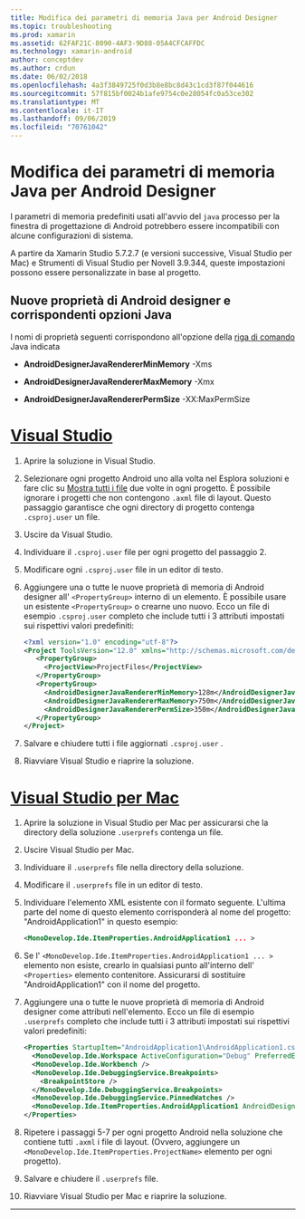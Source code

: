```yaml
---
title: Modifica dei parametri di memoria Java per Android Designer
ms.topic: troubleshooting
ms.prod: xamarin
ms.assetid: 62FAF21C-8090-4AF3-9D88-05A4CFCAFFDC
ms.technology: xamarin-android
author: conceptdev
ms.author: crdun
ms.date: 06/02/2018
ms.openlocfilehash: 4a3f3849725f0d3b8e8bc8d43c1cd3f87f044616
ms.sourcegitcommit: 57f815bf0024b1afe9754c0e28054fc0a53ce302
ms.translationtype: MT
ms.contentlocale: it-IT
ms.lasthandoff: 09/06/2019
ms.locfileid: "70761042"
---
```

# <a name="adjusting-java-memory-parameters-for-the-android-designer"></a>Modifica dei parametri di memoria Java per Android Designer

I parametri di memoria predefiniti usati all'avvio del `java` processo per la finestra di progettazione di Android potrebbero essere incompatibili con alcune configurazioni di sistema.

A partire da Xamarin Studio 5.7.2.7 (e versioni successive, Visual Studio per Mac) e Strumenti di Visual Studio per Novell 3.9.344, queste impostazioni possono essere personalizzate in base al progetto.

## <a name="new-android-designer-properties-and-corresponding-java-options"></a>Nuove proprietà di Android designer e corrispondenti opzioni Java

I nomi di proprietà seguenti corrispondono all'opzione della [riga di comando](http://docs.oracle.com/javase/7/docs/technotes/tools/windows/java.html) Java indicata

- **AndroidDesignerJavaRendererMinMemory** -Xms

- **AndroidDesignerJavaRendererMaxMemory** -Xmx

- **AndroidDesignerJavaRendererPermSize** -XX:MaxPermSize

# <a name="visual-studiotabwindows"></a>[Visual Studio](#tab/windows)

1. Aprire la soluzione in Visual Studio.

2. Selezionare ogni progetto Android uno alla volta nel Esplora soluzioni e fare clic su [Mostra tutti i file](https://docs.microsoft.com/previous-versions/visualstudio/visual-studio-2008/4afxey9h(v=vs.90)) due volte in ogni progetto. È possibile ignorare i progetti che non contengono `.axml` file di layout. Questo passaggio garantisce che ogni directory di progetto contenga `.csproj.user` un file.

3. Uscire da Visual Studio.

4. Individuare il `.csproj.user` file per ogni progetto del passaggio 2.

5. Modificare ogni `.csproj.user` file in un editor di testo.

6. Aggiungere una o tutte le nuove proprietà di memoria di Android designer all' `<PropertyGroup>` interno di un elemento. È possibile usare un esistente `<PropertyGroup>` o crearne uno nuovo. Ecco un file di esempio `.csproj.user` completo che include tutti i 3 attributi impostati sui rispettivi valori predefiniti:

    ```xml
    <?xml version="1.0" encoding="utf-8"?>
    <Project ToolsVersion="12.0" xmlns="http://schemas.microsoft.com/developer/msbuild/2003">
       <PropertyGroup>
         <ProjectView>ProjectFiles</ProjectView>
       </PropertyGroup>
       <PropertyGroup>
         <AndroidDesignerJavaRendererMinMemory>128m</AndroidDesignerJavaRendererMinMemory>
         <AndroidDesignerJavaRendererMaxMemory>750m</AndroidDesignerJavaRendererMaxMemory>
         <AndroidDesignerJavaRendererPermSize>350m</AndroidDesignerJavaRendererPermSize>
       </PropertyGroup>
    </Project>
    ```

7. Salvare e chiudere tutti i file aggiornati `.csproj.user` .

8. Riavviare Visual Studio e riaprire la soluzione.

# <a name="visual-studio-for-mactabmacos"></a>[Visual Studio per Mac](#tab/macos)

1. Aprire la soluzione in Visual Studio per Mac per assicurarsi che la directory della soluzione `.userprefs` contenga un file.

2. Uscire Visual Studio per Mac.

3. Individuare il `.userprefs` file nella directory della soluzione.

4. Modificare il `.userprefs` file in un editor di testo.

5. Individuare l'elemento XML esistente con il formato seguente. L'ultima parte del nome di questo elemento corrisponderà al nome del progetto: "AndroidApplication1" in questo esempio:

    ```xml
    <MonoDevelop.Ide.ItemProperties.AndroidApplication1 ... >
    ```

6. Se l' `<MonoDevelop.Ide.ItemProperties.AndroidApplication1 ... >` elemento non esiste, crearlo in qualsiasi punto all'interno dell' `<Properties>` elemento contenitore. Assicurarsi di sostituire "AndroidApplication1" con il nome del progetto.

7. Aggiungere una o tutte le nuove proprietà di memoria di Android designer come attributi nell'elemento. Ecco un file di esempio `.userprefs` completo che include tutti i 3 attributi impostati sui rispettivi valori predefiniti:

    ```xml
    <Properties StartupItem="AndroidApplication1\AndroidApplication1.csproj">
      <MonoDevelop.Ide.Workspace ActiveConfiguration="Debug" PreferredExecutionTarget="Android.SelectDevice" />
      <MonoDevelop.Ide.Workbench />
      <MonoDevelop.Ide.DebuggingService.Breakpoints>
        <BreakpointStore />
      </MonoDevelop.Ide.DebuggingService.Breakpoints>
      <MonoDevelop.Ide.DebuggingService.PinnedWatches />
      <MonoDevelop.Ide.ItemProperties.AndroidApplication1 AndroidDesignerJavaRendererMinMemory="128m" AndroidDesignerJavaRendererMaxMemory="750m" AndroidDesignerJavaRendererPermSize="350m" />
    </Properties>
    ```

8. Ripetere i passaggi 5-7 per ogni progetto Android nella soluzione che contiene tutti `.axml` i file di layout. (Ovvero, aggiungere un `<MonoDevelop.Ide.ItemProperties.ProjectName>` elemento per ogni progetto).

9. Salvare e chiudere il `.userprefs` file.

10. Riavviare Visual Studio per Mac e riaprire la soluzione.

-----
